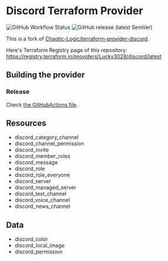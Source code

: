 # Discord Terraform Provider

![GitHub Workflow Status](https://img.shields.io/github/actions/workflow/status/Lucky3028/terraform-provider-discord/ci.yml?branch=master&style=for-the-badge)
![GitHub release (latest SemVer)](https://img.shields.io/github/v/release/Lucky3028/terraform-provider-discord?style=for-the-badge)

This is a fork of [Chaotic-Logic/terraform-provider-discord](https://github.com/Chaotic-Logic/terraform-provider-discord).

Here's Terraform Registry page of this repository: <https://registry.terraform.io/providers/Lucky3028/discord/latest>

## Building the provider

### Release

Check [the GitHubActions file](./.github/workflows/release.yml).

## Resources

* discord_category_channel
* discord_channel_permission
* discord_invite
* discord_member_roles
* discord_message
* discord_role
* discord_role_everyone
* discord_server
* discord_managed_server
* discord_text_channel
* discord_voice_channel
* discord_news_channel

## Data

* discord_color
* discord_local_image
* discord_permission
